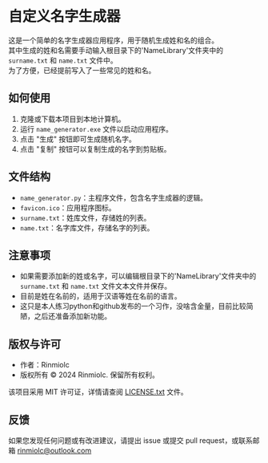 # 自定义名字生成器

这是一个简单的名字生成器应用程序，用于随机生成姓和名的组合。  
其中生成的姓和名需要手动输入根目录下的'NameLibrary'文件夹中的 `surname.txt` 和 `name.txt` 文件中。  
为了方便，已经提前写入了一些常见的姓和名。  

## 如何使用

1. 克隆或下载本项目到本地计算机。
2. 运行 `name_generator.exe` 文件以启动应用程序。
3. 点击 "生成" 按钮即可生成随机名字。
4. 点击 "复制" 按钮可以复制生成的名字到剪贴板。

## 文件结构

- `name_generator.py`：主程序文件，包含名字生成器的逻辑。
- `favicon.ico`：应用程序图标。
- `surname.txt`：姓库文件，存储姓的列表。
- `name.txt`：名字库文件，存储名字的列表。

## 注意事项

- 如果需要添加新的姓或名字，可以编辑根目录下的'NameLibrary'文件夹中的 `surname.txt` 和 `name.txt` 文件文本文件并保存。
- 目前是姓在名前的，适用于汉语等姓在名前的语言。
- 这只是本人练习python和github发布的一个习作，没啥含金量，目前比较简陋，之后还准备添加新功能。

## 版权与许可

- 作者：Rinmiolc
- 版权所有 © 2024 Rinmiolc. 保留所有权利。

该项目采用 MIT 许可证，详情请查阅 [LICENSE.txt](LICENSE.txt) 文件。

## 反馈

如果您发现任何问题或有改进建议，请提出 issue 或提交 pull request，或联系邮箱 rinmiolc@outlook.com
